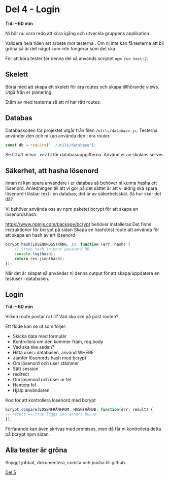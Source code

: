 # Del 4 - Login

**Tid: ~60 min**

Ni bör nu vara redo att köra igång och utveckla gruppens applikation.

Validera hela tiden ert arbete mot testerna . Om ni inte kan få testerna att bli gröna så är det något som inte fungerar som det ska.

För att köra tester för denna del så används scriptet ```npm run test:2```.

## Skelett

Börja med att skapa ett skelett för era routes och skapa tillhörande views.
Utgå från er planering.

Stäm av med testerna så att ni har rätt routes.

## Databas

Databaskoden för projektet utgår från filen ```/utils/database.js```.
Testerna använder den och ni kan använda den i era router.

```js
const db = require('../utils/database');
```

Se till att ni har ```.env``` fil för databasuppgifterna. Använd er av skolans server.

## Säkerhet, att hasha lösenord

Innan ni kan spara användare i er databas så behöver ni kunna hasha ett lösenord. Anledningen till att vi gör på det sättet är att vi aldrig ska spara lösenord i läsbar text i en databas, det är av säkerhetsskäl. Så hur sker det då?

Vi behöver använda oss av npm paketet bcrypt för att skapa en lösenordshash.

https://www.npmjs.com/package/bcrypt behöver installeras
Det finns instruktioner för bcrypt på sidan
Skapa en hash/test route att använda för att skapa en hash av ert lösenord

```js
bcrypt.hash(LÖSENORDSSTRÄNG, 10, function (err, hash) {
    // Store hash in your password DB.
    console.log(hash);
    return res.json(hash);
});
```

När det är skapat så använder ni denna output för att skapa/uppdatera en testuser i databasen.

## Login

**Tid: ~60 min**

Vilken route postar ni till?
Vad ska ske på post routen?

Ett flöde kan se ut som följer:

* Skicka data med formulär
* Kontrollera om den kommer fram, req.body
* Vad ska ske sedan?
* Hitta user i databasen, använd WHERE
* Jämför lösenords hash med bcrypt
* Om lösenord och user stämmer
* Sätt session
* redirect
* Om lösenord och user är fel
* Hantera fel
* Hjälp användaren

Kod för att kontrollera lösenord med bcrypt

```js
bcrypt.compare(LÖSENFRÅNFROM, HASHFRÅNDB, function(err, result) {
// result == true logga in, annars buuuu
});
```

Förfarande kan även skrivas med promises, men då får ni kontrollera detta på bcrypt npm sidan.

## Alla tester är gröna

Snyggt jobbat, dokumentera, comita och pusha till github.

[Del 5](del5.md)